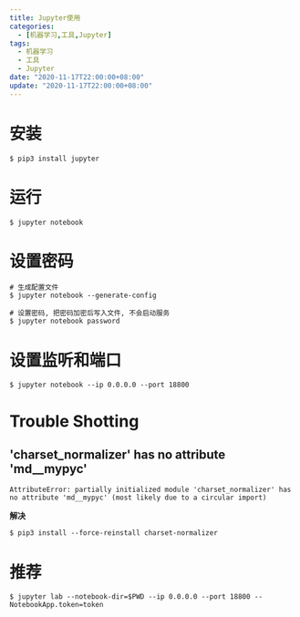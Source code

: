 ```yaml
---
title: Jupyter使用
categories: 
  - [机器学习,工具,Jupyter]
tags:
  - 机器学习
  - 工具
  - Jupyter
date: "2020-11-17T22:00:00+08:00"
update: "2020-11-17T22:00:00+08:00"
---
```


# 安装

```shell
$ pip3 install jupyter
```

# 运行

```shell
$ jupyter notebook
```

# 设置密码

```shell
# 生成配置文件
$ jupyter notebook --generate-config

# 设置密码, 把密码加密后写入文件, 不会启动服务
$ jupyter notebook password
```

# 设置监听和端口

```shell
$ jupyter notebook --ip 0.0.0.0 --port 18800 
```

# Trouble Shotting

## 'charset_normalizer' has no attribute 'md__mypyc'

```shell
AttributeError: partially initialized module 'charset_normalizer' has no attribute 'md__mypyc' (most likely due to a circular import)
```

**解决**

```shell
$ pip3 install --force-reinstall charset-normalizer
```

# 推荐

```shell
$ jupyter lab --notebook-dir=$PWD --ip 0.0.0.0 --port 18800 --NotebookApp.token=token
```

